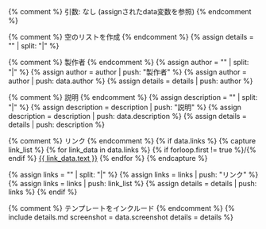 {% comment %}
引数: なし (assignされたdata変数を参照)
{% endcomment %}

{% comment %}
空のリストを作成
{% endcomment %}
{% assign details = "" | split: "|" %}

{% comment %}
製作者
{% endcomment %}
{% assign author = "" | split: "|" %}
{% assign author = author | push: "製作者" %}
{% assign author = author | push: data.author %}
{% assign details = details | push: author %}

{% comment %}
説明
{% endcomment %}
{% assign description = "" | split: "|" %}
{% assign description = description | push: "説明" %}
{% assign description = description | push: data.description %}
{% assign details = details | push: description %}

{% comment %}
リンク
{% endcomment %}
{% if data.links %}
  {% capture link_list %}
    {% for link_data in data.links %}
      {% if forloop.first != true %}/{% endif %}
      <a href="{{ link_data.url }}">{{ link_data.text }}</a>
    {% endfor %}
  {% endcapture %}

  {% assign links = "" | split: "|" %}
  {% assign links = links | push: "リンク" %}
  {% assign links = links | push: link_list %}
  {% assign details = details | push: links %}
{% endif %}

{% comment %}
テンプレートをインクルード
{% endcomment %}
{% include details.md
  screenshot = data.screenshot
  details = details
%}
